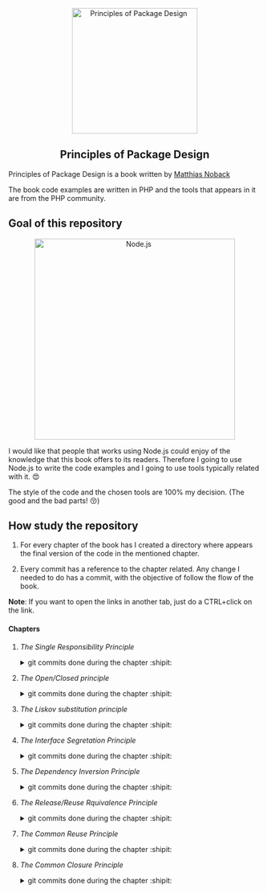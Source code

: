 <p align="center">
  <a href="https://www.apress.com/gp/book/9781484241189">
    <img alt="Principles of Package Design" src="https://images.springer.com/sgw/books/big/9781484241189.jpg" width="250" />
  </a>
</p>
<h2 align="center">
 Principles of Package Design <br>
</h2>

Principles of Package Design is a book written by [Matthias Noback](https://matthiasnoback.nl/)

The book code examples are written in PHP and the tools that appears in it are from the PHP community.

## Goal of this repository

<p align="center">
  <a href="https://nodejs.org/">
    <img
      alt="Node.js"
      src="https://nodejs.org/static/images/logo-light.svg"
      width="400"
    />
  </a>
</p>

I would like that people that works using Node.js could enjoy of the knowledge that this book offers to its readers. Therefore I going to use Node.js to write the code examples and I going to use tools typically related with it. :heart_eyes:

The style of the code and the chosen tools are 100% my decision. (The good and the bad parts! :kissing_closed_eyes:)

## How study the repository

1. For every chapter of the book has I created a directory
   where appears the final version of the code in the mentioned chapter.

2. Every commit has a reference to the chapter related. Any change I needed to do has a commit, with the objective of follow the flow of the book.

**Note**: If you want to open the links in another tab, just do a CTRL+click on the link.

#### Chapters

1.  _The Single Responsibility Principle_

    <details><summary>git commits done during the chapter :shipit:</summary>
     <p>
      - <a href="https://github.com/devcorpio/principles-of-package-design/commit/f378ccb">Initial commit</a><br>
      - <a href="https://github.com/devcorpio/principles-of-package-design/commit/265c9b6">update README</a><br>
      - <a href="https://github.com/devcorpio/principles-of-package-design/commit/1b28ca6">In order to commit formatted code I installed prettier, pretty-quick and husky</a><br>
      - <a href="https://github.com/devcorpio/principles-of-package-design/commit/822d1e7">adding gitignore file</a><br>
      - <a href="https://github.com/devcorpio/principles-of-package-design/commit/26fa2cc">adding prettier config file</a><br>
      - <a href="https://github.com/devcorpio/principles-of-package-design/commit/395c7e0">creating confirmationMailMailer using a factory function with too many responsibilities</a><br>
      - <a href="https://github.com/devcorpio/principles-of-package-design/commit/8bc0925">extracting the creation of confirmation mail responsibility into his own place</a><br>
      - <a href="https://github.com/devcorpio/principles-of-package-design/commit/51489e7">refactoring confirmationMailMailer to reduce its responsibilities and use instead confirmationMailFactory</a><br>
      - <a href="https://github.com/devcorpio/principles-of-package-design/commit/09f676b">renaming confirmationMailMailer file</a>
     </p>
    </details>

2.  _The Open/Closed principle_

    <details><summary>git commits done during the chapter :shipit:</summary>
     <p>
      - <a href="https://github.com/devcorpio/principles-of-package-design/commit/8de78eb">create a genericEncoder that violates the open/closed principle</a><br>
      - <a href="https://github.com/devcorpio/principles-of-package-design/commit/0ac5c23">worsen the genericEncoder adding a case for yaml format</a><br>
      - <a href="https://github.com/devcorpio/principles-of-package-design/commit/c4ee242">worsen the genericEncoder adding the method prepareData that also violates the open/closed principle</a><br>
       - <a href="https://github.com/devcorpio/principles-of-package-design/commit/96193de">creating 3 different encoders that implements an interface, in this case I'm trusting in duck typing due the lack of interfaces in javascript language unless you use flowjs or an superset like typescript</a><br>
       - <a href="https://github.com/devcorpio/principles-of-package-design/commit/a08b781">creating a encodeFactory whose only responsibility is to create encoders based in the given format</a><br>
       - <a href="https://github.com/devcorpio/principles-of-package-design/commit/a14b46f">refactoring genericEncoder to use the encoder factory</a><br>
       - <a href="https://github.com/devcorpio/principles-of-package-design/commit/b06e05d">making encoderFactory open for extension injecting factories</a><br>
       - <a href="https://github.com/devcorpio/principles-of-package-design/commit/bdb6adf">creating another mandatory method for the encoders: prepareData</a><br>
       - <a href="https://github.com/devcorpio/principles-of-package-design/commit/dc74dde">using prepareData of the specific encoder, however we just introduced temporal coupling...</a><br>
       - <a href="https://github.com/devcorpio/principles-of-package-design/commit/dee4183">removing the temporal cooupling :), who knows, maybe even it is not longer necesary the existence of genericEnconder, instead we could use the encodeFactory whenever we need it :)</a><br>
     </p>
    </details>

3.  _The Liskov substitution principle_

    <details><summary>git commits done during the chapter :shipit:</summary> 
     <p>
      - <a href="https://github.com/devcorpio/principles-of-package-design/commit/afc3aa2">adding dropbox specific implementation of fileinterface where change Owner has not implementation, this is not be a good example of a good substitute, calling that method will crash the application</a><br>
      - <a href="https://github.com/devcorpio/principles-of-package-design/commit/f818d26">instead of throwing exception, don't do nothing... silent behavior... we are lying to the user of our class...</a><br>
      - <a href="https://github.com/devcorpio/principles-of-package-design/commit/1922cf0">splitting interfaces in order to avoid to need to throw an error or not make something if some user uses changeOwner in a class that not have implementation</a><br>
     </p>
    </details>

4.  _The Interface Segretation Principle_

    <details><summary>git commits done during the chapter :shipit:</summary> 
     <p>
      - <a href="https://github.com/devcorpio/principles-of-package-design/commit/4ce1081">example of a serviceContainer that implements a interface that violates the interface segregation principle</a><br>
      - <a href="https://github.com/devcorpio/principles-of-package-design/commit/e8d3c8f">separating the virtual interfaces I created, that allows one client use only what need, set, get or both :)</a><br>
      - <a href="https://github.com/devcorpio/principles-of-package-design/commit/0917c3c">kernel code expect a service container that only need the method set</a><br>
      - <a href="https://github.com/devcorpio/principles-of-package-design/commit/c7977bc">a example of controller that  expect a service container that only need the method get</a><br>
      - <a href="https://github.com/devcorpio/principles-of-package-design/commit/c90e001">userRepository it is depending of a concrete class instead of a interface</a><br>
      - <a href="https://github.com/devcorpio/principles-of-package-design/commit/0a29dff">making getUnitOfWork public to use in the new file query.js, automatically all the clients of entityManager depend of this method too, regardless if they use it, can cause backward compatibility problems...</a><br>
      - <a href="https://github.com/devcorpio/principles-of-package-design/commit/3a3cf49">adding role and header interfaces to use in entityManager</a><br>
     </p>
    </details>

5.  _The Dependency Inversion Principle_

    <details><summary>git commits done during the chapter :shipit:</summary> 
     <p>
      - <a href="https://github.com/devcorpio/principles-of-package-design/commit/fbc4fb5">creating fizzbuzz function</a><br>
      - <a href="https://github.com/devcorpio/principles-of-package-design/commit/9d5789d">making fizzBuzz open for extension, step 1</a><br>
      - <a href="https://github.com/devcorpio/principles-of-package-design/commit/9bea4e9">making fizzBuzz open for extension finished, and right now with the rules is depending on abstractions, an example of the inversion principle</a><br>
      - <a href="https://github.com/devcorpio/principles-of-package-design/commit/7043373">adding authentication function that violates SRP, open close andependency inversion among others</a><br>
      - <a href="https://github.com/devcorpio/principles-of-package-design/commit/a6f1b3b">making authentication depending of a concrete class of userProvider, dependency inversion still is been violated</a><br>
      - <a href="https://github.com/devcorpio/principles-of-package-design/commit/ed00a64">authentication is not depending in connection anymore, now depends in an abstraction</a><br>
     </p>
    </details>

6.  _The Release/Reuse Rquivalence Principle_

    <details><summary>git commits done during the chapter :shipit:</summary>
     <p>
      - No commits here, a chapter with good tips :)
     </p>
    </details>

7.  _The Common Reuse Principle_

    <details><summary>git commits done during the chapter :shipit:</summary>
     <p>
      - No commits here, a chapter with good tips :)
     </p>
    </details>

8.  _The Common Closure Principle_

    <details><summary>git commits done during the chapter :shipit:</summary>
     <p>
      - No commits here, a chapter with good tips :)
     </p>
    </details>
